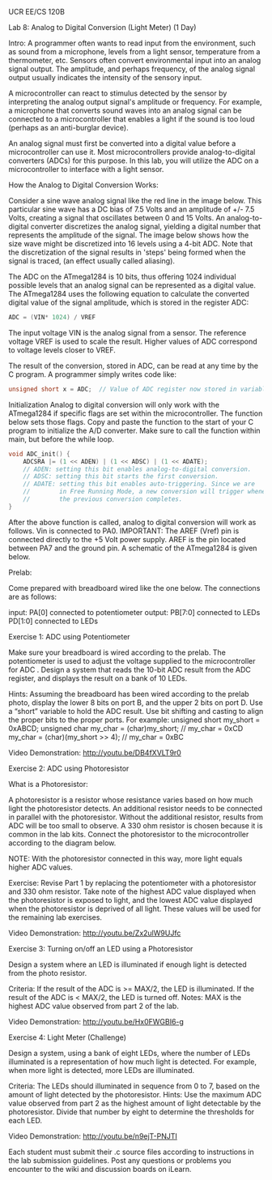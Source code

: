 UCR EE/CS 120B

Lab 8: Analog to Digital Conversion (Light Meter)
(1 Day)

Intro:
A programmer often wants to read input from the environment, such as sound from a microphone, levels from a light sensor, temperature from a thermometer, etc. Sensors often convert environmental input into an analog signal output. The amplitude, and perhaps frequency, of the analog signal output usually indicates the intensity of the sensory input.

A microcontroller can react to stimulus detected by the sensor by interpreting the analog output signal's amplitude or frequency. For example, a microphone that converts sound waves into an analog signal can be connected to a microcontroller that enables a light if the sound is too loud (perhaps as an anti-burglar device).

An analog signal must first be converted into a digital value before a microcontroller can use it. Most microcontrollers provide analog-to-digital converters (ADCs) for this purpose. In this lab, you will utilize the ADC on a microcontroller to interface with a light sensor.


How the Analog to Digital Conversion Works:

Consider a sine wave analog signal like the red line in the image below. This particular sine wave has a DC bias of 7.5 Volts and an amplitude of +/- 7.5 Volts, creating a signal that oscillates between 0 and 15 Volts. An analog-to-digital converter discretizes the analog signal, yielding a digital number that represents the amplitude of the signal. The image below shows how the size wave might be discretized into 16 levels using a 4-bit ADC. Note that the discretization of the signal results in 'steps' being formed when the signal is traced, (an effect usually called aliasing).

The ADC on the ATmega1284 is 10 bits, thus offering 1024 individual possible levels that an analog signal can be represented as a digital value. The ATmega1284 uses the following equation to calculate the converted digital value of the signal amplitude, which is stored in the register ADC:

```c++
ADC = (VIN* 1024) / VREF
```

The input voltage VIN is the analog signal from a sensor.
The reference voltage VREF is used to scale the result.
Higher values of ADC correspond to voltage levels closer to VREF.

The result of the conversion, stored in ADC, can be read at any time by the C program. A programmer simply writes code like:
```c++
unsigned short x = ADC;  // Value of ADC register now stored in variable x.
```

Initialization
Analog to digital conversion will only work with the ATmega1284 if specific flags are set within the microcontroller. The function below sets those flags. Copy and paste the function to the start of your C program to initialize the A/D converter. Make sure to call the function within main, but before the while loop.

```c++
void ADC_init() {
    ADCSRA |= (1 << ADEN) | (1 << ADSC) | (1 << ADATE);
    // ADEN: setting this bit enables analog-to-digital conversion.
    // ADSC: setting this bit starts the first conversion.
    // ADATE: setting this bit enables auto-triggering. Since we are
    //        in Free Running Mode, a new conversion will trigger whenever
    //        the previous conversion completes.
}
```

After the above function is called, analog to digital conversion will work as follows.
Vin is connected to PA0.
IMPORTANT: The AREF (Vref) pin is connected directly to the +5 Volt power supply. AREF is the pin located between PA7 and the ground pin. A schematic of the ATmega1284 is given below.


Prelab:

Come prepared with breadboard wired like the one below. The connections are as follows:

input:		PA[0] connected to potentiometer
output:	PB[7:0] connected to LEDs
 	PD[1:0] connected to LEDs



Exercise 1: ADC using Potentiometer

Make sure your breadboard is wired according to the prelab. The potentiometer is used to adjust the voltage supplied to the microcontroller for ADC . Design a system that reads the 10-bit ADC result from the ADC register, and displays the result on a bank of 10 LEDs.

Hints:
Assuming the breadboard has been wired according to the prelab photo, display the lower 8 bits on port B, and the upper 2 bits on port D.
Use a “short” variable to hold the ADC result.
Use bit shifting and casting to align the proper bits to the proper ports. For example:
			unsigned short my_short = 0xABCD;
			unsigned char my_char = (char)my_short; // my_char = 0xCD
			my_char = (char)(my_short >> 4); // my_char = 0xBC

Video Demonstration: http://youtu.be/DB4fXVLT9r0


Exercise 2: ADC using Photoresistor

What is a Photoresistor:

A photoresistor is a resistor whose resistance varies based on how much light the photoresistor detects. An additional resistor needs to be connected in parallel with the photoresistor. Without the additional resistor, results from ADC will be too small to observe. A 330 ohm resistor is chosen because it is common in the lab kits. Connect the photoresistor to the microcontroller according to the diagram below.


NOTE: With the photoresistor connected in this way, more light equals higher ADC
            values.


Exercise: Revise Part 1 by replacing the potentiometer with a photoresistor and 330 
ohm resistor. Take note of the highest ADC value displayed when the photoresistor is exposed to light, and the lowest ADC value displayed when the photoresistor is deprived of all light. These values will be used for the remaining lab exercises.

Video Demonstration: http://youtu.be/Zx2ulW9UJfc


Exercise 3: Turning on/off an LED using a Photoresistor

Design a system where an LED is illuminated if enough light is detected from the photo resistor.

Criteria:
If the result of the ADC is >= MAX/2, the LED is illuminated.
If the result of the ADC is < MAX/2, the LED is turned off.
Notes:
MAX is the highest ADC value observed from part 2 of the lab.

Video Demonstration: http://youtu.be/Hx0FWGBI6-g


Exercise 4: Light Meter (Challenge)

Design a system, using a bank of eight LEDs, where the number of LEDs illuminated is a representation of how much light is detected. For example, when more light is detected, more LEDs are illuminated.

Criteria:
The LEDs should illuminated in sequence from 0 to 7, based on the amount of light detected by the photoresistor.
Hints:
Use the maximum ADC value observed from part 2 as the highest amount of light detectable by the photoresistor. Divide that number by eight to determine the thresholds for each LED.

Video Demonstration: http://youtu.be/n9ejT-PNJTI



Each student must submit their .c source files according to instructions in the lab submission guidelines. Post any questions or problems you encounter to the wiki and discussion boards on iLearn.
